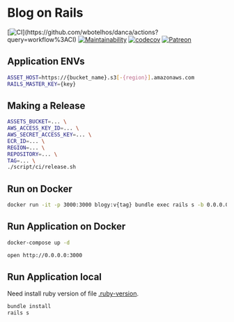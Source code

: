 # Blog on Rails

[![CI](https://github.com/wbotelhos/danca/workflows/CI/badge.svg?)](https://github.com/wbotelhos/danca/actions?query=workflow%3ACI)
[![Maintainability](https://api.codeclimate.com/v1/badges/77c48bc2ae425721e774/maintainability)](https://codeclimate.com/github/wbotelhos/blogy/maintainability)
[![codecov](https://codecov.io/gh/wbotelhos/blogy/branch/master/graph/badge.svg?token=VX93Oihxpz)](https://codecov.io/gh/wbotelhos/blogy)
[![Patreon](https://img.shields.io/badge/donate-%3C3-brightgreen.svg)](https://www.patreon.com/wbotelhos)

## Application ENVs

```sh
ASSET_HOST=https://{bucket_name}.s3[-{region}].amazonaws.com
RAILS_MASTER_KEY={key}
```

## Making a Release

```sh
ASSETS_BUCKET=... \
AWS_ACCESS_KEY_ID=... \
AWS_SECRET_ACCESS_KEY=... \
ECR_ID=... \
REGION=... \
REPOSITORY=... \
TAG=... \
./script/ci/release.sh
```

## Run on Docker

```sh
docker run -it -p 3000:3000 blogy:v{tag} bundle exec rails s -b 0.0.0.0
```

## Run Application on Docker

```sh
docker-compose up -d

open http://0.0.0.0:3000
```

## Run Application local

Need install ruby version of file [.ruby-version](.ruby-version).

```sh
bundle install
rails s
```

